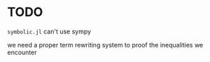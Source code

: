 # TODO

`symbolic.jl` can't use sympy

we need a proper term rewriting system to proof the inequalities we encounter